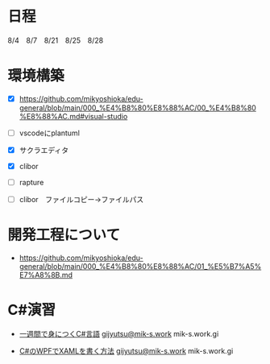 # 日程
8/4　8/7　8/21　8/25　8/28

# 環境構築
* [x] https://github.com/mikyoshioka/edu-general/blob/main/000_%E4%B8%80%E8%88%AC/00_%E4%B8%80%E8%88%AC.md#visual-studio

* [ ] vscodeにplantuml
* [x] サクラエディタ
* [x] clibor
* [ ] rapture
* [ ] clibor　ファイルコピー→ファイルパス

# 開発工程について
* https://github.com/mikyoshioka/edu-general/blob/main/000_%E4%B8%80%E8%88%AC/01_%E5%B7%A5%E7%A8%8B.md

# C#演習
* [一週間で身につくC#言語](https://www.udemy.com/course/c-nmavhi/learn/lecture/14345836?start=0#content)
gijyutsu@mik-s.work
mik-s.work.gi

* [C#のWPFでXAMLを書く方法](https://www.udemy.com/course/wpf-xaml/learn/lecture/13515940?start=0#overview)
gijyutsu@mik-s.work
mik-s.work.gi

